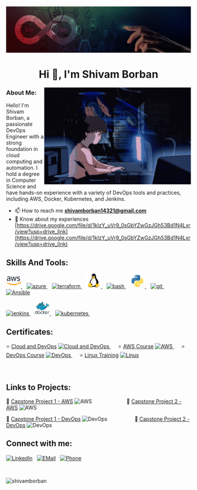 ![logo](https://github.com/ShivamBorban/ShivamBorban/blob/main/GitHub-Banner.jpg)
<h1 align="center">Hi 👋, I'm Shivam Borban</h1>


<img align="right" alt="coding" width="400" src="https://github.com/ShivamBorban/ShivamBorban/blob/main/GitHub-Gif.gif">

<h3 align="left">About Me:</h3>

Hello! I'm Shivam Borban, a passionate DevOps Engineer with a strong foundation in cloud computing and automation. I hold a degree in Computer Science and have hands-on experience with a variety of DevOps tools and practices, including AWS, Docker, Kubernetes, and Jenkins.

- 📫 How to reach me **shivamborban14321@gmail.com**
- 📄 Know about my experiences [https://drive.google.com/file/d/1kIzY_uVr9_0sGbYZwGzJGh53Bd1N4Lxr/view?usp=drive_link](https://drive.google.com/file/d/1kIzY_uVr9_0sGbYZwGzJGh53Bd1N4Lxr/view?usp=drive_link)


## Skills And Tools:
<p align="left"> 
<a href="https://aws.amazon.com" target="_blank" rel="noreferrer"> <img src="https://raw.githubusercontent.com/devicons/devicon/master/icons/amazonwebservices/amazonwebservices-original-wordmark.svg" alt="aws" width="40" height="40"/> </a> &nbsp;&nbsp;
<a href="https://azure.microsoft.com/en-in/" target="_blank" rel="noreferrer"> <img src="https://img.icons8.com/?size=100&id=VLKafOkk3sBX&format=png&color=000000" alt="azure" width="40" height="40"/> </a> &nbsp;&nbsp;
<a href="https://www.terraform.io/" target="_blank" rel="noreferrer"> <img src="https://www.svgrepo.com/show/374122/terraform.svg" alt="terraform" width="40" height="40"/> </a> &nbsp;&nbsp;
<a href="https://www.linux.org/" target="_blank" rel="noreferrer"> <img src="https://raw.githubusercontent.com/devicons/devicon/master/icons/linux/linux-original.svg" alt="linux" width="40" height="40"/> </a> &nbsp;&nbsp;
<a href="https://www.gnu.org/software/bash/" target="_blank" rel="noreferrer"> <img src="https://img.icons8.com/?size=100&id=9MJf0ngDwS8z&format=png&color=000000" alt="bash" width="40" height="40"/> </a> &nbsp;&nbsp;
<a href="https://www.python.org" target="_blank" rel="noreferrer"> <img src="https://raw.githubusercontent.com/devicons/devicon/master/icons/python/python-original.svg" alt="python" width="40" height="40"/> </a> &nbsp;&nbsp;
<a href="https://git-scm.com/" target="_blank" rel="noreferrer"> <img src="https://www.vectorlogo.zone/logos/git-scm/git-scm-icon.svg" alt="git" width="40" height="40"/> </a> &nbsp;&nbsp;
<a href="https://www.ansible.com/" target="_blank" rel="noreferrer"> <img src="https://encrypted-tbn0.gstatic.com/images?q=tbn:ANd9GcR2aa1_PJXZW3Xs4-ikSetJn97kpftdMMkOHA&s" alt="Ansible" width="40" height="40"/> 
</a></p> <a href="https://www.jenkins.io" target="_blank" rel="noreferrer"> <img src="https://www.vectorlogo.zone/logos/jenkins/jenkins-icon.svg" alt="jenkins" width="40" height="40"/> </a> &nbsp;&nbsp;
<a href="https://www.docker.com/" target="_blank" rel="noreferrer"> <img src="https://raw.githubusercontent.com/devicons/devicon/master/icons/docker/docker-original-wordmark.svg" alt="docker" width="40" height="40"/> </a> &nbsp;&nbsp;
<a href="https://kubernetes.io" target="_blank" rel="noreferrer"> <img src="https://www.vectorlogo.zone/logos/kubernetes/kubernetes-icon.svg" alt="kubernetes" width="40" height="40"/> </a> &nbsp;&nbsp; <br>

## Certificates:
⭐ [Cloud and DevOps](https://lms.intellipaat.com/certificate-link/?Yz03MjY5ODUmdT0yMjI2NjMmZXh0PTE=) <a href="https://lms.intellipaat.com/certificate-link/?Yz03MjY5ODUmdT0yMjI2NjMmZXh0PTE=" target="_blank" rel="noreferrer"> <img src="https://github.com/ShivamBorban/ShivamBorban/assets/114582670/1d48419e-80b7-4144-9096-2ce962c901f7" alt="Cloud and DevOps" width="60" height="60"/> </a> &nbsp;&nbsp;&nbsp;&nbsp;                    ⭐ [AWS Course](https://lms.intellipaat.com/certificate-link/?Yz1jdXMtOTEyOTExJnU9MjIyNjYzJmV4dD0x) <a href="https://lms.intellipaat.com/certificate-link/?Yz1jdXMtOTEyOTExJnU9MjIyNjYzJmV4dD0x" target="_blank" rel="noreferrer"> <img src="https://img.icons8.com/?size=100&id=33039&format=png&color=000000" alt="AWS" width="50" height="50"/> </a> &nbsp;&nbsp;&nbsp;&nbsp;                 ⭐ [DevOps Course](https://lms.intellipaat.com/certificate-link/?Yz1jdXMtOTEyNDEyJnU9MjIyNjYzJmV4dD0x) <a href="https://lms.intellipaat.com/certificate-link/?Yz1jdXMtOTEyNDEyJnU9MjIyNjYzJmV4dD0x" target="_blank" rel="noreferrer"> <img src="https://github.com/ShivamBorban/ShivamBorban/assets/114582670/40572106-3568-4069-8db5-22e1a2cf3f3d" alt="DevOps" width="50" height="60"/> </a> &nbsp;&nbsp;&nbsp;&nbsp;                ⭐ [Linux Training](https://lms.intellipaat.com/certificate-link/?Yz1jdXMtOTEyNzQ3JnU9MjIyNjYzJmV4dD0x) <a href="https://lms.intellipaat.com/certificate-link/?Yz1jdXMtOTEyNzQ3JnU9MjIyNjYzJmV4dD0x" target="_blank" rel="noreferrer"> <img src="https://img.icons8.com/?size=100&id=17842&format=png&color=000000" alt="Linux" width="50" height="50"/> </a> 

<br>

## Links to Projects:
🌟 [Capstone Project 1 - AWS](https://github.com/ShivamBorban/Capstone-Project-1-AWS-.git)  <img src="https://img.icons8.com/?size=100&id=33039&format=png&color=000000" alt="AWS" width="40" height="40"/> &nbsp;&nbsp;&nbsp;&nbsp;&nbsp;&nbsp; &nbsp;&nbsp;&nbsp;&nbsp;&nbsp;&nbsp; &nbsp;&nbsp;&nbsp;&nbsp;&nbsp;&nbsp; &nbsp;&nbsp;🌟 [Capstone Project 2 - AWS](https://github.com/ShivamBorban/Capstone-Project-2-AWS-.git) <img src="https://img.icons8.com/?size=100&id=33039&format=png&color=000000" alt="AWS" width="40" height="40"/> 

🌟 [Capstone Project 1 - DevOps](https://github.com/ShivamBorban/Capstone-Project-1-Devops-.git) <img src="https://github.com/ShivamBorban/ShivamBorban/assets/114582670/40572106-3568-4069-8db5-22e1a2cf3f3d" alt="DevOps" width="40" height="40"/> &nbsp;&nbsp;&nbsp;&nbsp;&nbsp;&nbsp; &nbsp;&nbsp;&nbsp;&nbsp;&nbsp;&nbsp; &nbsp;&nbsp;&nbsp; 🌟 [Capstone Project 2 - DevOps](https://github.com/ShivamBorban/Capstone-Project-2-Devops-.git) <img src="https://github.com/ShivamBorban/ShivamBorban/assets/114582670/40572106-3568-4069-8db5-22e1a2cf3f3d" alt="DevOps" width="40" height="40"/>

## Connect with me:
<p align="left">
<a href="https://www.linkedin.com/in/shivam-borban/" target="blank"><img align="center" src="https://raw.githubusercontent.com/rahuldkjain/github-profile-readme-generator/master/src/images/icons/Social/linked-in-alt.svg" alt="LinkedIn" height="30" width="40" /></a> &nbsp; 
  <a href="mailto:shivamborban14321@gmail.com" target="blank"><img align="center" src="https://img.icons8.com/?size=100&id=eFPBXQop6V2m&format=png&color=000000" alt="EMail" height="40" width="40" /></a> &nbsp; 
  <a href="https://wa.me/+919111715710?text=Hi%20there!" target="blank"><img align="center" src="https://github.com/ShivamBorban/ShivamBorban/assets/114582670/77e0ce6b-ea83-4af9-9de4-e078e798bd93" alt="Phone" height="35" width="40" /></a>
</p> <br>

<p align="left"> <img src="https://komarev.com/ghpvc/?username=shivamborban&label=Profile%20views&color=0e75b6&style=flat" alt="shivamborban" /> </p>


